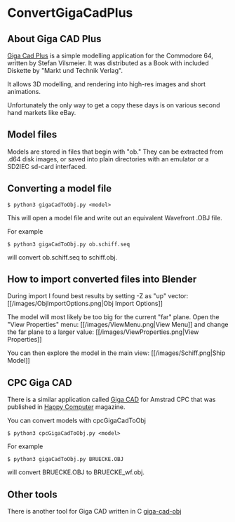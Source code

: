 # ConvertGigaCadPlus

## About Giga CAD Plus
[Giga Cad Plus](https://www.c64-wiki.de/wiki/3D-Konstruktion_mit_GIGA-CAD_Plus_auf_dem_C64/C128) is a simple modelling application for the Commodore 64, written by Stefan Vilsmeier. It was distributed as a Book with included Diskette by "Markt und Technik Verlag".  

It allows 3D modelling, and rendering into high-res images and short animations.

Unfortunately the only way to get a copy these days is on various second hand markets like eBay.

## Model files
Models are stored in files that begin with "ob." They can be extracted from .d64 disk images, or saved into plain directories with an emulator or a SD2IEC sd-card interfaced.

## Converting a model file
```console
$ python3 gigaCadToObj.py <model>
```
This will open a model file and write out an equivalent Wavefront .OBJ file.

For example
```console
$ python3 gigaCadToObj.py ob.schiff.seq
```
will convert ob.schiff.seq to schiff.obj.

## How to import converted files into Blender
During import I found best results by setting -Z as "up" vector:
[[/images/ObjImportOptions.png|Obj Import Options]]

The model will most likely be too big for the current "far" plane. Open the "View Properties" menu:
[[/images/ViewMenu.png|View Menu]]
and change the far plane to a larger value:
[[/images/ViewProperties.png|View Properties]]

You can then explore the model in the main view:
[[/images/Schiff.png|Ship Model]]

## CPC Giga CAD
There is a similar application called [Giga CAD](http://www.hutter1.net/gigacad/gigacad.htm) for Amstrad CPC that 
was published in [Happy Computer](http://www.cpcwiki.eu/index.php/CPC_Giga-CAD) magazine.

You can convert models with cpcGigaCadToObj
```console
$ python3 cpcGigaCadToObj.py <model>
```

For example
```console
$ python3 gigaCadToObj.py BRUECKE.OBJ
```
will convert BRUECKE.OBJ to BRUECKE_wf.obj.

## Other tools
There is another tool for Giga CAD written in C [giga-cad-obj](https://github.com/mrjoso/giga-cad-obj)
